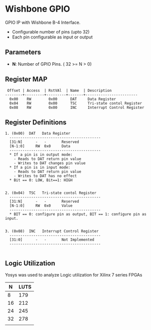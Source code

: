 # Wishbone GPIO
GPIO IP with Wishbone B-4 Interface.
* Configurable number of pins (upto 32)
* Each pin configurable as input or output

## Parameters
* **N**: Number of GPIO Pins. ( 32 >= N > 0)

## Register MAP
```
 Offset | Access  | RstVAl  | Name  | Description
--------+---------+---------+-------+------------------------
  0x00    RW        0x00      DAT     Data Register
  0x04    RW        0x00      TSC     Tri-state contol Register
  0x08    RW        0x00      INC     Interrupt Control Register
```

## Register Definitions
```
1. (0x00)  DAT   Data Register
  ------------------------------------------
  [31:N]      -   -       Reserved
  [N-1:0]     RW  0x0     Data
  ------------------------------------------
  * If a pin is in output mode:
    - Reads to DAT return pin value
    - Writes to DAT changes pin value
  * If a pin is in input mode:
    - Reads to DAT return pin value
    - Writes to DAT has no effect
  * Bit == 0: LOW, Bit==1: HIGH


2. (0x04)  TSC   Tri-state contol Register
  ------------------------------------------
  [31:N]      -   -       Reserved
  [N-1:0]     RW  0x0     Value
  ------------------------------------------
  * BIT == 0: configure pin as output, BIT == 1: configure pin as input.


3. (0x08)  INC   Interrupt Control Register
  ------------------------------------------
  [31:0]      -   -       Not Implemented
  ------------------------------------------
  
```

## Logic Utilization
Yosys was used to analyze Logic utilization for Xilinx 7 series FPGAs

| **N** | **LUTS** |
|-------|----------|
| 8     | 179      |
| 16    | 212      |
| 24    | 245      |
| 32    | 278      |
|       |          |